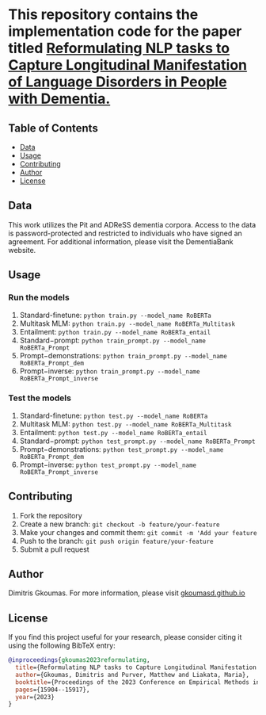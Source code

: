 

# This repository contains the implementation code for the paper titled [Reformulating NLP tasks to Capture Longitudinal Manifestation of Language Disorders in People with Dementia.](https://aclanthology.org/2023.emnlp-main.986.pdf)



## Table of Contents

- [Data](#data)
- [Usage](#usage)
- [Contributing](#contributing)
- [Author](#author)
- [License](#license)

## Data
This work utilizes the Pit and ADReSS dementia corpora. Access to the data is password-protected and restricted to individuals who have signed an agreement. For additional information, please visit the DementiaBank website.


## Usage

### Run the models

1. Standard-finetune: `python train.py --model_name RoBERTa`
2. Multitask MLM: `python train.py --model_name RoBERTa_Multitask`
3. Entailment: `python train.py --model_name RoBERTa_entail`
4. Standard−prompt: `python train_prompt.py --model_name RoBERTa_Prompt`
5. Prompt−demonstrations: `python train_prompt.py --model_name RoBERTa_Prompt_dem`
6. Prompt−inverse: `python train_prompt.py --model_name RoBERTa_Prompt_inverse`

### Test the models

1. Standard-finetune: `python test.py --model_name RoBERTa`
2. Multitask MLM: `python test.py --model_name RoBERTa_Multitask`
3. Entailment: `python test.py --model_name RoBERTa_entail`
4. Standard−prompt: `python test_prompt.py --model_name RoBERTa_Prompt`
5. Prompt−demonstrations: `python test_prompt.py --model_name RoBERTa_Prompt_dem`
6. Prompt−inverse: `python test_prompt.py --model_name RoBERTa_Prompt_inverse`

## Contributing
1. Fork the repository
2. Create a new branch: `git checkout -b feature/your-feature`
3. Make your changes and commit them: `git commit -m 'Add your feature`
4. Push to the branch: `git push origin feature/your-feature`
5. Submit a pull request



## Author
Dimitris Gkoumas. For more information, please visit [gkoumasd.github.io](https://gkoumasd.github.io)  


## License
If you find this project useful for your research, please consider citing it using the following BibTeX entry:


```bibtex
@inproceedings{gkoumas2023reformulating,
  title={Reformulating NLP tasks to Capture Longitudinal Manifestation of Language Disorders in People with Dementia.},
  author={Gkoumas, Dimitris and Purver, Matthew and Liakata, Maria},
  booktitle={Proceedings of the 2023 Conference on Empirical Methods in Natural Language Processing},
  pages={15904--15917},
  year={2023}
}
